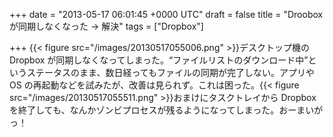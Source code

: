 
+++
date = "2013-05-17 06:01:45 +0000 UTC"
draft = false
title = "Droobox が同期しなくなった → 解決"
tags = ["Dropbox"]

+++
{{< figure src="/images/20130517055006.png"  >}}デスクトップ機の Dropbox が同期しなくなってしまった。“ファイルリストのダウンロード中”というステータスのまま、数日経ってもファイルの同期が完了しない。アプリや OS の再起動などを試みたが、改善は見られず。これは困った。{{< figure src="/images/20130517055511.png"  >}}おまけにタスクトレイから Dropbox を終了しても、なんかゾンビプロセスが残るようになってしまった。おーまいがっ！

